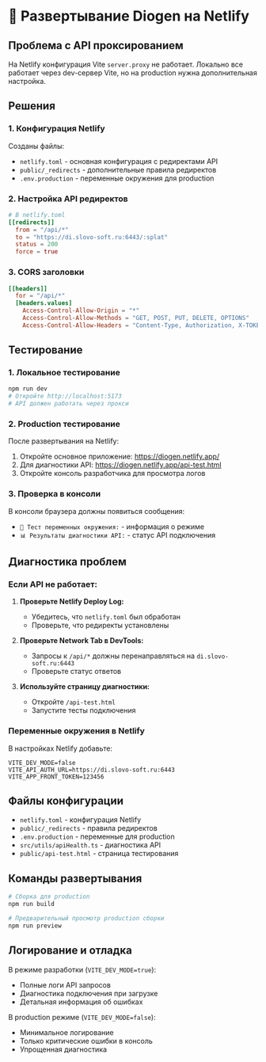 # 🚀 Развертывание Diogen на Netlify

## Проблема с API проксированием

На Netlify конфигурация Vite `server.proxy` не работает. Локально все работает через dev-сервер Vite, но на production нужна дополнительная настройка.

## Решения

### 1. Конфигурация Netlify

Созданы файлы:
- `netlify.toml` - основная конфигурация с редиректами API
- `public/_redirects` - дополнительные правила редиректов
- `.env.production` - переменные окружения для production

### 2. Настройка API редиректов

```toml
# В netlify.toml
[[redirects]]
  from = "/api/*"
  to = "https://di.slovo-soft.ru:6443/:splat"
  status = 200
  force = true
```

### 3. CORS заголовки

```toml
[[headers]]
  for = "/api/*"
  [headers.values]
    Access-Control-Allow-Origin = "*"
    Access-Control-Allow-Methods = "GET, POST, PUT, DELETE, OPTIONS"
    Access-Control-Allow-Headers = "Content-Type, Authorization, X-TOKEN, X-Front-Token"
```

## Тестирование

### 1. Локальное тестирование

```bash
npm run dev
# Откройте http://localhost:5173
# API должен работать через прокси
```

### 2. Production тестирование

После развертывания на Netlify:

1. Откройте основное приложение: https://diogen.netlify.app/
2. Для диагностики API: https://diogen.netlify.app/api-test.html
3. Откройте консоль разработчика для просмотра логов

### 3. Проверка в консоли

В консоли браузера должны появиться сообщения:
- `🔧 Тест переменных окружения:` - информация о режиме
- `📊 Результаты диагностики API:` - статус API подключения

## Диагностика проблем

### Если API не работает:

1. **Проверьте Netlify Deploy Log:**
   - Убедитесь, что `netlify.toml` был обработан
   - Проверьте, что редиректы установлены

2. **Проверьте Network Tab в DevTools:**
   - Запросы к `/api/*` должны перенаправляться на `di.slovo-soft.ru:6443`
   - Проверьте статус ответов

3. **Используйте страницу диагностики:**
   - Откройте `/api-test.html`
   - Запустите тесты подключения

### Переменные окружения в Netlify

В настройках Netlify добавьте:
```
VITE_DEV_MODE=false
VITE_API_AUTH_URL=https://di.slovo-soft.ru:6443
VITE_APP_FRONT_TOKEN=123456
```

## Файлы конфигурации

- `netlify.toml` - конфигурация Netlify
- `public/_redirects` - правила редиректов  
- `.env.production` - переменные для production
- `src/utils/apiHealth.ts` - диагностика API
- `public/api-test.html` - страница тестирования

## Команды развертывания

```bash
# Сборка для production
npm run build

# Предварительный просмотр production сборки
npm run preview
```

## Логирование и отладка

В режиме разработки (`VITE_DEV_MODE=true`):
- Полные логи API запросов
- Диагностика подключения при загрузке
- Детальная информация об ошибках

В production режиме (`VITE_DEV_MODE=false`):
- Минимальное логирование
- Только критические ошибки в консоль
- Упрощенная диагностика 